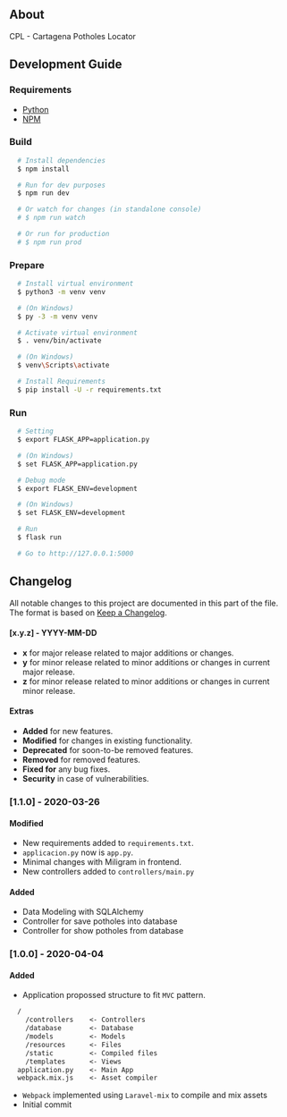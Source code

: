 ## About
CPL - Cartagena Potholes Locator

## Development Guide
### Requirements
- [Python](https://www.python.org/)
- [NPM](https://www.npmjs.com/)

### Build
```sh
  # Install dependencies
  $ npm install

  # Run for dev purposes
  $ npm run dev

  # Or watch for changes (in standalone console)
  # $ npm run watch

  # Or run for production
  # $ npm run prod
```

### Prepare
```sh
  # Install virtual environment
  $ python3 -m venv venv

  # (On Windows)
  $ py -3 -m venv venv

  # Activate virtual environment
  $ . venv/bin/activate

  # (On Windows)
  $ venv\Scripts\activate

  # Install Requirements
  $ pip install -U -r requirements.txt
```

### Run
```sh
  # Setting
  $ export FLASK_APP=application.py

  # (On Windows)
  $ set FLASK_APP=application.py

  # Debug mode
  $ export FLASK_ENV=development

  # (On Windows)
  $ set FLASK_ENV=development

  # Run
  $ flask run

  # Go to http://127.0.0.1:5000
```

## Changelog
All notable changes to this project are documented in this part of the file. The format is based on [Keep a Changelog](http://keepachangelog.com/).

#### [x.y.z] - YYYY-MM-DD
- **x** for major release related to major additions or changes.
- **y** for minor release related to minor additions or changes in current major release.
- **z** for minor release related to minor additions or changes in current minor release.

#### Extras
- **Added** for new features.
- **Modified** for changes in existing functionality.
- **Deprecated** for soon-to-be removed features.
- **Removed** for removed features.
- **Fixed for** any bug fixes.
- **Security** in case of vulnerabilities.

### [1.1.0] - 2020-03-26
#### Modified
- New requirements added to `requirements.txt`.
- `applicacion.py` now is `app.py`.
- Minimal changes with Miligram in frontend.
- New controllers added to `controllers/main.py`



#### Added
- Data Modeling with SQLAlchemy
- Controller for save potholes into database 
- Controller for show potholes from database


### [1.0.0] - 2020-04-04
#### Added
- Application propossed structure to fit `MVC` pattern.
```txt
  /
    /controllers    <- Controllers
    /database       <- Database
    /models         <- Models
    /resources      <- Files
    /static         <- Compiled files
    /templates      <- Views
  application.py    <- Main App
  webpack.mix.js    <- Asset compiler
```
- `Webpack` implemented using `Laravel-mix` to compile and mix assets
- Initial commit
